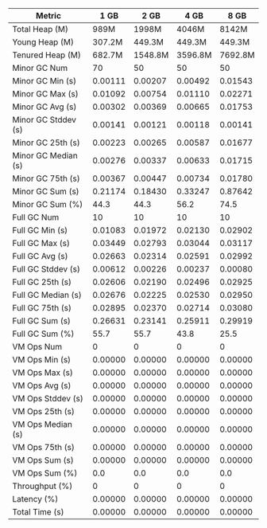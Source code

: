 | Metric | 1 GB | 2 GB | 4 GB | 8 GB |
|------|----|----|----|----|
| Total Heap (M) | 989M | 1998M | 4046M | 8142M |
| Young Heap (M) | 307.2M | 449.3M | 449.3M | 449.3M |
| Tenured Heap (M) | 682.7M | 1548.8M | 3596.8M | 7692.8M |
| Minor GC Num | 70 | 50 | 50 | 50 |
| Minor GC Min (s) | 0.00111 | 0.00207 | 0.00492 | 0.01543 |
| Minor GC Max (s) | 0.01092 | 0.00754 | 0.01110 | 0.02271 |
| Minor GC Avg (s) | 0.00302 | 0.00369 | 0.00665 | 0.01753 |
| Minor GC Stddev (s) | 0.00141 | 0.00121 | 0.00118 | 0.00141 |
| Minor GC 25th (s) | 0.00223 | 0.00265 | 0.00587 | 0.01677 |
| Minor GC Median (s) | 0.00276 | 0.00337 | 0.00633 | 0.01715 |
| Minor GC 75th (s) | 0.00367 | 0.00447 | 0.00734 | 0.01780 |
| Minor GC Sum (s) | 0.21174 | 0.18430 | 0.33247 | 0.87642 |
| Minor GC Sum (%) | 44.3 | 44.3 | 56.2 | 74.5 |
| Full GC Num | 10 | 10 | 10 | 10 |
| Full GC Min (s) | 0.01083 | 0.01972 | 0.02130 | 0.02902 |
| Full GC Max (s) | 0.03449 | 0.02793 | 0.03044 | 0.03117 |
| Full GC Avg (s) | 0.02663 | 0.02314 | 0.02591 | 0.02992 |
| Full GC Stddev (s) | 0.00612 | 0.00226 | 0.00237 | 0.00080 |
| Full GC 25th (s) | 0.02606 | 0.02190 | 0.02496 | 0.02925 |
| Full GC Median (s) | 0.02676 | 0.02225 | 0.02530 | 0.02950 |
| Full GC 75th (s) | 0.02895 | 0.02370 | 0.02714 | 0.03080 |
| Full GC Sum (s) | 0.26631 | 0.23141 | 0.25911 | 0.29919 |
| Full GC Sum (%) | 55.7 | 55.7 | 43.8 | 25.5 |
| VM Ops Num | 0 | 0 | 0 | 0 |
| VM Ops Min (s) | 0.00000 | 0.00000 | 0.00000 | 0.00000 |
| VM Ops Max (s) | 0.00000 | 0.00000 | 0.00000 | 0.00000 |
| VM Ops Avg (s) | 0.00000 | 0.00000 | 0.00000 | 0.00000 |
| VM Ops Stddev (s) | 0.00000 | 0.00000 | 0.00000 | 0.00000 |
| VM Ops 25th (s) | 0.00000 | 0.00000 | 0.00000 | 0.00000 |
| VM Ops Median (s) | 0.00000 | 0.00000 | 0.00000 | 0.00000 |
| VM Ops 75th (s) | 0.00000 | 0.00000 | 0.00000 | 0.00000 |
| VM Ops Sum (s) | 0.00000 | 0.00000 | 0.00000 | 0.00000 |
| VM Ops Sum (%) | 0.0 | 0.0 | 0.0 | 0.0 |
| Throughput (%) | 0 | 0 | 0 | 0 |
| Latency (%) | 0.00000 | 0.00000 | 0.00000 | 0.00000 |
| Total Time (s) | 0.00000 | 0.00000 | 0.00000 | 0.00000 |
